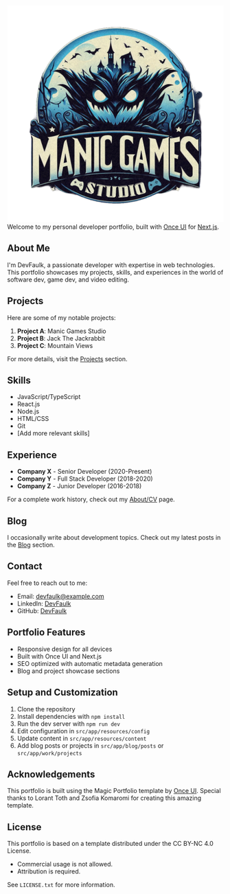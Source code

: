 ![alt text](public/images/manic_games_studio_logo_normal.png)
Welcome to my personal developer portfolio, built with [Once UI](https://once-ui.com) for [Next.js](https://nextjs.org).

## **About Me**

I'm DevFaulk, a passionate developer with expertise in web technologies. This portfolio showcases my projects, skills, and experiences in the world of software dev, game dev, and video editing.

## **Projects**

Here are some of my notable projects:

1. **Project A**: Manic Games Studio
2. **Project B**: Jack The Jackrabbit
3. **Project C**: Mountain Views

For more details, visit the [Projects](/work) section.

## **Skills**

- JavaScript/TypeScript
- React.js
- Node.js
- HTML/CSS
- Git
- [Add more relevant skills]

## **Experience**

- **Company X** - Senior Developer (2020-Present)
- **Company Y** - Full Stack Developer (2018-2020)
- **Company Z** - Junior Developer (2016-2018)

For a complete work history, check out my [About/CV](/about) page.

## **Blog**

I occasionally write about development topics. Check out my latest posts in the [Blog](/blog) section.

## **Contact**

Feel free to reach out to me:

- Email: devfaulk@example.com
- LinkedIn: [DevFaulk](https://www.linkedin.com/in/devfaulk)
- GitHub: [DevFaulk](https://github.com/devfaulk)

## **Portfolio Features**

- Responsive design for all devices
- Built with Once UI and Next.js
- SEO optimized with automatic metadata generation
- Blog and project showcase sections

## **Setup and Customization**

1. Clone the repository
2. Install dependencies with `npm install`
3. Run the dev server with `npm run dev`
4. Edit configuration in `src/app/resources/config`
5. Update content in `src/app/resources/content`
6. Add blog posts or projects in `src/app/blog/posts` or `src/app/work/projects`

## **Acknowledgements**

This portfolio is built using the Magic Portfolio template by [Once UI](https://once-ui.com). Special thanks to Lorant Toth and Zsofia Komaromi for creating this amazing template.

## **License**

This portfolio is based on a template distributed under the CC BY-NC 4.0 License.

- Commercial usage is not allowed.
- Attribution is required.

See `LICENSE.txt` for more information.
